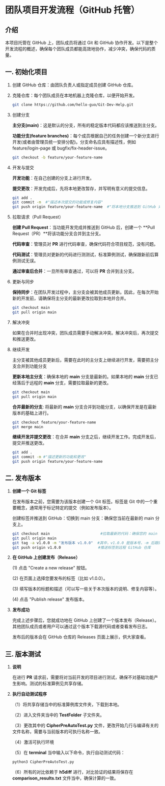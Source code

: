 # 团队项目开发流程（GitHub 托管）

## 介绍
本项目托管在 GitHub 上，团队成员将通过 Git 和 GitHub 协作开发。以下是整个开发流程的概述，确保每个团队成员都能高效地协作，减少冲突，确保代码的质量。

## 一. 初始化项目

1. 创建 GitHub 仓库：由团队负责人或指定成员创建 GitHub 仓库。
2. 克隆仓库：每个团队成员在本地机器上克隆仓库，以便开始开发。

   ```bash
   git clone https://github.com/hello-guo/Git-Dev-Help.git
   ```

3. 创建分支

    **主分支(main)**：这是默认的分支，所有的稳定版本代码都应该推送到主分支。

    **功能分支(feature branches)**：每个成员根据自己的任务创建一个新分支进行开发(或者由管理员统一安排分配)。分支命名应具有描述性，例如 feature/login-page 或 bugfix/fix-header-issue。
    ```bash
    git checkout -b feature/your-feature-name
    ```

4. 开发与提交

    **开发功能**：在自己创建的分支上进行开发。

    **提交更改**：开发完成后，先将本地更改暂存，并写明有意义的提交信息。

    ```bash
    git add .
    git commit -m  #"描述本次提交的功能或修复内容"
    git push origin feature/your-feature-name  #"将本地分支推送到 GitHub 对应分支上"
    ```

5. 拉取请求（Pull Request）

    **创建 Pull Request**：当功能开发完成并推送到 GitHub 后，创建一个 **Pull Request（PR）**将该功能分支合并到主分支。

    **代码审查**：管理员对 **PR** 进行代码审查，确保代码符合项目规范，没有问题。

    **代码测试**：管理员对更新的代码进行测测试，标准算例测试，确保跟新前后算例测试无误。

    **通过审查后合并**：一旦所有审查通过，可以将 **PR** 合并到主分支。

6. 更新与同步

    **保持同步**：在团队开发过程中，主分支会被其他成员更新。因此，在每次开始新的开发前，请确保将主分支的最新更改拉取到本地并合并。

    ```bash
    git checkout main
    git pull origin main
    ```

7. 解决冲突

    如果在合并时出现冲突，团队成员需要手动解决冲突。解决冲突后，再次提交和推送更改。

8. 继续开发

    主分支被其他成员更新后，需要在此时的主分支上继续进行开发，需要把主分支合并到功能分支

    **更新本地主分支**：确保本地的 **main** 分支是最新的。如果本地的 **main** 分支已经落后于远程的 **main** 分支，需要拉取最新的更改。

    ```bash
    git checkout main
    git pull origin main
    ```

    **合并最新的分支**: 将最新的 **main** 分支合并到功能分支，以确保开发是在最新版本的基础上进行。

    ```bash
    git checkout feature/your-feature-name
    git merge main
    ```

    **继续开发并提交更改**：在合并 **main** 分支之后，继续开发工作。完成开发后，提交并推送更改。

    ```bash
    git add .
    git commit -m #"描述更新的功能和更改"
    git push origin feature/your-feature-name

## 二. 发布版本
1. **创建一个 Git 标签**

    在发布版本之前，您需要为该版本创建一个 Git 标签。标签是 Git 中的一个重要概念，通常用于标记特定的提交（例如发布版本）。

    创建标签并推送到 GitHub：切换到 main 分支：确保您当前在最新的 main 分支上。

    ```bash
    git checkout main                       #拉取最新的代码：确保您的 main 分支是最新的
    git pull origin main
    git tag -a v1.0.0 -m "发布版本 v1.0.0"  #其中，v1.0.0 是版本号，-m 后跟的是对版本的描述信息。
    git push origin v1.0.0                 #推送标签到远程 GitHub 仓库

2. **在 GitHub 上创建发布（Release）**

    (1) 点击 "Create a new release" 按钮。
    
    (2) 在页面上选择您要发布的标签（比如 v1.0.0）。

    (3) 填写版本的标题和描述（可以写一些关于本次版本的说明、修复内容等）。

    (4) 点击 "Publish release" 发布版本。

3. **发布成功**

    完成上述步骤后，您就成功地在 GitHub 上创建了一个版本发布（Release）。其他团队成员或者用户可以通过这个版本下载源代码或者查看发布日志。

    发布后的版本会在 GitHub 仓库的 Releases 页面上展示，供大家查看。

## 三. 版本测试

1. **说明**

    在进行 **PR** 请求前，需要将对当前开发的项目进行测试，确保不对基础功能产生影响。测试的标准算例见共享存储。

2. **执行自动测试程序**

    （1）将共享存储当中的标准算例库文件夹，下载到本地。

    （2）进入文件夹当中的 **TestFolder** 子文件夹。

    （3）更改其中的 **CipherPreAutoTest.py** 文件，更改开始几行与编译有关的文件名称，需要与当前版本的可执行名称一致。

    （4）激活可执行环境

    （5）在 **terminal** 当中输入以下命令，执行自动测试代码：
    ```bash
    python3 CipherPreAutoTest.py
    ```
    （6）所有的对比依赖于 **h5diff**  进行，对比验证的结果将保存在 **comparison_results.txt** 文件当中，确保计算的一致。

